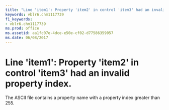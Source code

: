 ```yaml
---
title: "Line 'item1': Property 'item2' in control 'item3' had an invalid property index."
keywords: vblr6.chm1117739
f1_keywords:
- vblr6.chm1117739
ms.prod: office
ms.assetid: aa1fc07e-4dce-e50e-cf02-d77586359057
ms.date: 06/08/2017
---
```



# Line 'item1': Property 'item2' in control 'item3' had an invalid property index.

The ASCII file contains a property name with a property index greater than 255.


